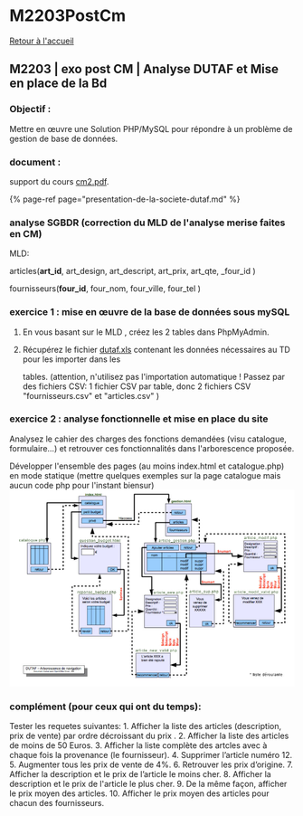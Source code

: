 # M2203PostCm

[Retour à l'accueil](./)

## M2203 \| exo post CM \| Analyse DUTAF et Mise en place de la Bd

### Objectif :

Mettre en œuvre une Solution PHP/MySQL pour répondre à un problème de gestion de base de données.

### document :

support du cours [cm2.pdf](https://github.com/Dannebicque/dutafguide/tree/fbeb4cdebb2ab1a9902dc9e3b2f9761508d8dcd0/cm2.pdf).

{% page-ref page="presentation-de-la-societe-dutaf.md" %}

### analyse SGBDR \(correction du MLD de l'analyse merise faites en CM\)

MLD:

articles\(**art\_id**, art\_design, art\_descript, art\_prix, art\_qte, \_four\_id \)

fournisseurs\(**four\_id**, four\_nom, four\_ville, four\_tel \)

### exercice 1 : mise en œuvre de la base de données sous mySQL

1. En vous basant sur le MLD , créez les 2 tables dans PhpMyAdmin.
2. Récupérez le fichier [dutaf.xls](https://github.com/Dannebicque/dutafguide/tree/fbeb4cdebb2ab1a9902dc9e3b2f9761508d8dcd0/dutaf.xls) contenant les données nécessaires au TD pour les importer dans les

   tables. \(attention, n'utilisez pas l'importation automatique ! Passez par des fichiers CSV: 1 fichier CSV par table, donc 2 fichiers CSV "fournisseurs.csv" et "articles.csv" \)

### exercice 2 : analyse fonctionnelle et mise en place du site

Analysez le cahier des charges des fonctions demandées \(visu catalogue, formulaire...\) et retrouver ces fonctionnalités dans l'arborescence proposée.

Développer l'ensemble des pages \(au moins index.html et catalogue.php\) en mode statique \(mettre quelques exemples sur la page catalogue mais aucun code php pour l'instant biensur\) ![GitHub Logo](.gitbook/assets/plan2.jpg)

### complément \(pour ceux qui ont du temps\):

Tester les requetes suivantes: 1. Afficher la liste des articles \(description, prix de vente\) par ordre décroissant du prix . 2. Afficher la liste des articles de moins de 50 Euros. 3. Afficher la liste complète des artcles avec à chaque fois la provenance \(le fournisseur\). 4. Supprimer l’article numéro 12. 5. Augmenter tous les prix de vente de 4%. 6. Retrouver les prix d’origine. 7. Afficher la description et le prix de l’article le moins cher. 8. Afficher la description et le prix de l'article le plus cher. 9. De la même façon, afficher le prix moyen des articles. 10. Afficher le prix moyen des articles pour chacun des fournisseurs.

